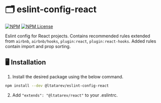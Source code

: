 # 🗂️ eslint-config-react

[![NPM](https://img.shields.io/npm/v/@ltatarev/eslint-config-react?style=flat-square)](https://www.npmjs.com/package/@ltatarev/eslint-config-react) [![NPM License](https://img.shields.io/npm/l/@ltatarev/eslint-config-react?style=flat-square)](https://opensource.org/licenses/MIT)

Eslint config for React projects. Contains recommended rules extended from `airbnb`, `airbnb/hooks`, `plugin:react`, `plugin:react-hooks`. Added rules contain import and prop sorting.

## 🖥️ Installation

1. Install the desired package using the below command.

```sh
npm install --dev @ltatarev/eslint-config-react
```

2. Add `"extends": "@ltatarev/react"` to your .eslintrc.
